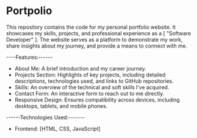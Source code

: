# Portpolio
This repository contains the code for my personal portfolio website. It showcases my skills, projects, and professional experience as a [ "Software Developer" ]. The website serves as a platform to demonstrate my work, share insights about my journey, and provide a means to connect with me.

----Features:------

* About Me: A brief introduction and my career journey.
* Projects Section: Highlights of key projects, including detailed descriptions, technologies used, and links to GitHub repositories.
* Skills: An overview of the technical and soft skills I've acquired.
* Contact Form: An interactive form to reach out to me directly.
* Responsive Design: Ensures compatibility across devices, including desktops, tablets, and mobile phones.


------Technologies Used:-------

* Frontend: [HTML, CSS, JavaScript]
